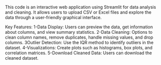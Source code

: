 This code is an interactive web application using Streamlit for data analysis and cleaning. It allows users to upload CSV or Excel files and explore the data through a user-friendly graphical interface.

Key Features:
1-Data Display: Users can preview the data, get information about columns, and view summary statistics.
2-Data Cleaning: Options to clean column names, remove duplicates, handle missing values, and drop columns.
3Outlier Detection: Use the IQR method to identify outliers in the dataset.
4-Visualizations: Create plots such as histograms, box plots, and correlation matrices.
5-Download Cleaned Data: Users can download the cleaned dataset.
